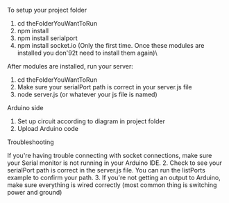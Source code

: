 
To setup your project folder 

1. cd theFolderYouWantToRun 
2. npm install 
3. npm install serialport 
4. npm install socket.io
(Only the first time. Once these modules are installed you don\'92t need to install them again)\

After modules are installed, run your server: 
1. cd theFolderYouWantToRun
2. Make sure your serialPort path is correct in your server.js file  
2. node server.js (or whatever your js file is named)


Arduino side

1. Set up circuit according to diagram in project folder 
2. Upload Arduino code 

Troubleshooting 

If you're having trouble connecting with socket connections, make sure your Serial monitor is not running in your Arduino IDE.
2. Check to see your serialPort path is correct in the server.js file. You can run the listPorts example to confirm your path. 
3. If you're not getting an output to Arduino, make sure everything is wired correctly (most common thing is switching power and ground) 